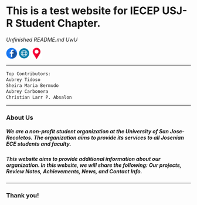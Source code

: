 # **This is a test website for IECEP USJ-R Student Chapter.**
_Unfinished README.md UwU_

[<img alt="IECEP - USJ-R STUDENT CHAPTER FB Page" width="30px" src="images/facebook.png" />](https://www.facebook.com/usjr.iecep) [<img alt="IECEP - USJ-R STUDENT CHAPTER Website" width="30px" src="images/browser.png" />](https://iecep-usj-r.github.io/iecep/) [<img alt="IECEP - USJ-R STUDENT CHAPTER Location" width="30px" src="images/placeholder.png" />](https://goo.gl/maps/sr2Yky2tYPuAyQob8)

----
```
Top Contributors:
Aubrey Tidoso
Sheira Maria Bermudo
Aubrey Carbonera
Christian Larr P. Absalon
```
----
### **About Us**
##### We are a non-profit student organization at the University of San Jose-Recoletos. The organization aims to provide its services to all Josenian ECE students and faculty.

##### This website aims to provide additional information about our organization. In this website, we will share the following: Our projects, Review Notes, Achievements, News, and Contact Info.
----

### Thank you!

